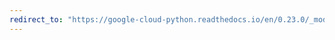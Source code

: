 ```yaml
---
redirect_to: "https://google-cloud-python.readthedocs.io/en/0.23.0/_modules/google/cloud/monitoring/query.html"
---
```

